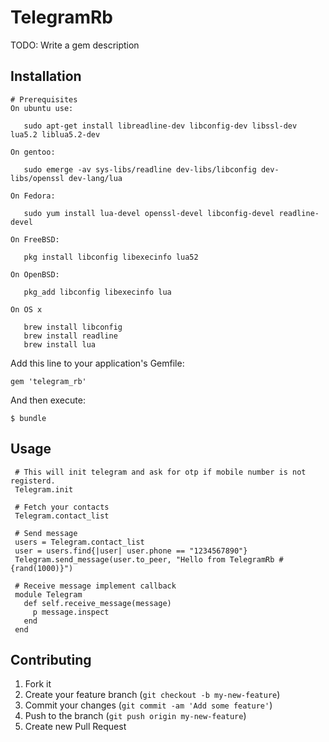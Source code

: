 # TelegramRb

TODO: Write a gem description

## Installation


    # Prerequisites
    On ubuntu use:

       sudo apt-get install libreadline-dev libconfig-dev libssl-dev lua5.2 liblua5.2-dev
    
    On gentoo:

       sudo emerge -av sys-libs/readline dev-libs/libconfig dev-libs/openssl dev-lang/lua

    On Fedora:

       sudo yum install lua-devel openssl-devel libconfig-devel readline-devel

    On FreeBSD:

       pkg install libconfig libexecinfo lua52

    On OpenBSD:

       pkg_add libconfig libexecinfo lua
   
    On OS x 
        
       brew install libconfig
       brew install readline
       brew install lua
    
    
Add this line to your application's Gemfile:

    gem 'telegram_rb'

And then execute:

    $ bundle
    

## Usage

     # This will init telegram and ask for otp if mobile number is not registerd.
     Telegram.init
     
     # Fetch your contacts
     Telegram.contact_list
     
     # Send message
     users = Telegram.contact_list
     user = users.find{|user| user.phone == "1234567890"}
     Telegram.send_message(user.to_peer, "Hello from TelegramRb #{rand(1000)}")
     
     # Receive message implement callback
     module Telegram
       def self.receive_message(message)
         p message.inspect
       end
     end


## Contributing

1. Fork it
2. Create your feature branch (`git checkout -b my-new-feature`)
3. Commit your changes (`git commit -am 'Add some feature'`)
4. Push to the branch (`git push origin my-new-feature`)
5. Create new Pull Request
